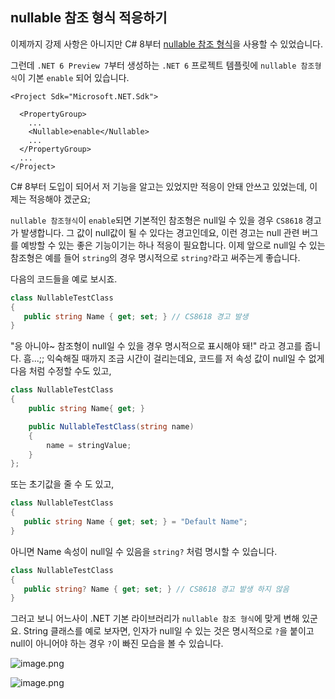 ## nullable 참조 형식 적응하기

이제까지 강제 사항은 아니지만 C# 8부터 [nullable 참조 형식](https://docs.microsoft.com/ko-kr/dotnet/csharp/nullable-references)을 사용할 수 있었습니다.

그런데 `.NET 6 Preview 7`부터 생성하는 `.NET 6` 프로젝트 템플릿에 `nullable 참조형식`이 기본 `enable` 되어 있습니다.

```xaml
<Project Sdk="Microsoft.NET.Sdk">

  <PropertyGroup>
    ...
    <Nullable>enable</Nullable>
    ...
  </PropertyGroup>
  ...
</Project>
```

C# 8부터 도입이 되어서 저 기능을 알고는 있었지만 적응이 안돼 안쓰고 있었는데, 이제는 적응해야 겠군요;

`nullable 참조형식`이 `enable`되면 기본적인 참조형은 null일 수 있을 경우 `CS8618` 경고가 발생합니다. 그 값이 null값이 될 수 있다는 경고인데요, 이런 경고는 null 관련 버그를 예방할 수 있는 좋은 기능이기는 하나 적응이 필요합니다. 이제 앞으로 null일 수 있는 참조형은 예를 들어 `string`의 경우 명시적으로 `string?`라고 써주는게 좋습니다.

다음의 코드들을 예로 보시죠.

```csharp
class NullableTestClass
{
   public string Name { get; set; } // CS8618 경고 발생
}
```

"응 아니야~ 참조형이 null일 수 있을 경우 명시적으로 표시해야 돼!" 라고 경고를 줍니다. 흠...;; 익숙해질 때까지 조금 시간이 걸리는데요, 코드를 저 속성 값이 null일 수 없게 다음 처럼 수정할 수도 있고,

```csharp
class NullableTestClass
{
    public string Name{ get; }

    public NullableTestClass(string name)
    {
        name = stringValue;
    }
};
```

또는 초기값을 줄 수 도 있고,

```csharp
class NullableTestClass
{
   public string Name { get; set; } = "Default Name";
}
```

아니면 Name 속성이 null일 수 있음을 `string?` 처럼 명시할 수 있습니다.

```csharp
class NullableTestClass
{
   public string? Name { get; set; } // CS8618 경고 발생 하지 않음
}
```

그러고 보니 어느사이 .NET 기본 라이브러리가 `nullable 참조 형식`에 맞게 변해 있군요.
String 클래스를 예로 보자면, 인자가 null일 수 있는 것은 명시적으로 `?`을 붙이고 null이 아니어야 하는 경우 `?`이 빠진 모습을 볼 수 있습니다.

![image.png](https://cdn.hashnode.com/res/hashnode/image/upload/v1629600789060/FqGsyV98R.png)

![image.png](https://cdn.hashnode.com/res/hashnode/image/upload/v1629600798218/bVXkZWEqS.png)
